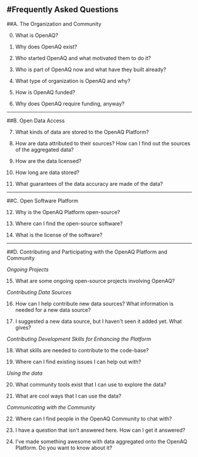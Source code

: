 #Frequently Asked Questions
---

##A. The Organization and Community

0. What is OpenAQ?

1. Why does OpenAQ exist?

2. Who started OpenAQ and what motivated them to do it?

3. Who is part of OpenAQ now and what have they built already?

4. What type of organization is OpenAQ and why?

5. How is OpenAQ funded?

6. Why does OpenAQ require funding, anyway?


---
##B. Open Data Access

7. What kinds of data are stored to the OpenAQ Platform?

8. How are data attributed to their sources? How can I find out the sources of the aggregated data?

9. How are the data licensed?

10. How long are data stored?

11. What guarantees of the data accuracy are made of the data? 

---

##C. Open Software Platform

12. Why is the OpenAQ Platform open-source?

13. Where can I find the open-source software?

14. What is the license of the software?

 ---
 
##D. Contributing and Participating with the OpenAQ Platform and Community

 _Ongoing Projects_

15. What are some ongoing open-source projects involving OpenAQ?

 _Contributing Data Sources_

16. How can I help contribute new data sources? What information is needed for a new data source?

17. I suggested a new data source, but I haven't seen it added yet. What gives?



 _Contributing Development Skills for Enhancing the Platform_

18. What skills are needed to contribute to the code-base? 

19. Where can I find existing issues I can help out with?


 _Using the data_

20. What community tools exist that I can use to explore the data?

21. What are cool ways that I can use the data?



 _Communicating with the Community_

22. Where can I find people in the OpenAQ Community to chat with? 

23. I have a question that isn't answered here. How can I get it answered?

24. I've made something awesome with data aggregated onto the OpenAQ Platform. Do you want to know about it?
